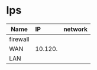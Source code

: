 # Ips


| Name     | IP      | network |
| -------- | :------ | :------ |
| firewall |
| WAN      | 10.120. |
| LAN      |         |